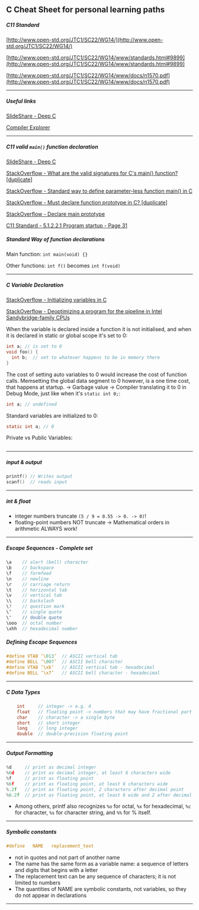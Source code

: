 ## C Cheat Sheet for personal learning paths

##### C11 Standard

[http://www.open-std.org/JTC1/SC22/WG14/](http://www.open-std.org/JTC1/SC22/WG14/)

[http://www.open-std.org/JTC1/SC22/WG14/www/standards.html#9899](http://www.open-std.org/JTC1/SC22/WG14/www/standards.html#9899)

[http://www.open-std.org/JTC1/SC22/WG14/www/docs/n1570.pdf](http://www.open-std.org/JTC1/SC22/WG14/www/docs/n1570.pdf)

***

##### Useful links

[SlideShare - Deep C](http://www.slideshare.net/olvemaudal/deep-c/)

[Compiler Explorer](http://gcc.godbolt.org/#compilers:!((compiler:clang380,options:%27-xc+-std%3Dgnu11+-Wall+-Wextra+-fverbose-asm+-O3+-march%3Dhaswell%27,source:%27%23include+%3Cstdio.h%3E%0A%0Avoid+foo(void)+%7B%0A++int+fahr%3B%0A++float+calc%3B%0A%0A++for+(fahr+%3D+300%3B+fahr+%3E%3D+0%3B+fahr+%3D+fahr+-+20)+%7B%0A++++calc+%3D+(5.0+/+9.0)+*+(fahr+-+32)%3B%0A++++printf(%22%253d+%256.1f%5Cn%22,+fahr,+calc)%3B%0A++%7D%0A%7D%0A%0Aint+main(void)+%7B%0A++foo()%3B%0A++return+0%3B%0A%7D%27)),filterAsm:(commentOnly:!t,directives:!t,labels:!t),version:3)

***

##### C11 valid `main()` function declaration

[SlideShare - Deep C](http://www.slideshare.net/olvemaudal/deep-c)

[StackOverflow - What are the valid signatures for C's main() function? [duplicate]](http://stackoverflow.com/a/2108208/1442219)

[StackOverflow - Standard way to define parameter-less function main() in C](http://stackoverflow.com/a/8022395/1442219)

[StackOverflow - Must declare function prototype in C? [duplicate]](http://stackoverflow.com/a/2575186/1442219)

[StackOverflow - Declare main prototype](http://stackoverflow.com/a/5020691/1442219)

[C11 Standard - 5.1.2.2.1 Program startup - Page 31](http://www.open-std.org/JTC1/SC22/WG14/www/docs/n1570.pdf)

##### Standard Way of function declarations

Main function: `int main(void) {}`

Other functions: `int f()` becomes `int f(void)`

***

##### C Variable Declaration

[StackOverflow - Initializing variables in C](http://stackoverflow.com/a/7975099/1442219)

[StackOverflow - Deoptimizing a program for the pipeline in Intel Sandybridge-family CPUs](http://stackoverflow.com/a/37362225/1442219)

When the variable is declared inside a function it is not initialised, and when it is declared in static or global scope it's set to 0:

```c
int a; // is set to 0
void foo() {
  int b;  // set to whatever happens to be in memory there
}
```

The cost of setting auto variables to 0 would increase the cost of function calls. Memsetting the global data segment to 0 however, is a one time cost, that happens at startup. -> Garbage value -> Compiler translating it to 0 in Debug Mode, just like when it's `static int 0;`:

```c
int a; // undefined
```

Standard variables are initialized to 0:

```c
static int a; // 0
```

Private vs Public Variables:

```c
```

***

##### input & output

```c
printf() // Writes output
scanf()  // reads input
```

***

##### int & float

- integer numbers truncate `(5 / 9 = 0.55 -> 0. -> 0)`!
- floating-point numbers NOT truncate -> Mathematical orders in arithmetic ALWAYS work!

***

##### Escape Sequences - Complete set

```c
\a    // alert (bell) character
\b    // backspace
\f    // formfeed
\n    // newline
\r    // carriage return
\t    // horizontal tab
\v    // vertical tab
\\    // backslash
\?    // question mark
\’    // single quote
\"    // double quote
\ooo  // octal number
\xhh  // hexadecimal number
```

##### Defining Escape Sequences

```c
#define VTAB ’\013’  // ASCII vertical tab
#define BELL ’\007’  // ASCII bell character
#define VTAB ’\xb’   // ASCII vertical tab - hexadecimal
#define BELL ’\x7’   // ASCII bell character - hexadecimal
```

***

##### C Data Types

```c
    int     // integer -> e.g. 4
    float   // floating point -> numbers that may have fractional part e.g. 3.234
    char    // character -> a single byte
    short   // short integer
    long    // long integer
    double  // double-precision floating point
```

***

##### Output Formatting

```c
%d     // print as decimal integer
%6d    // print as decimal integer, at least 6 characters wide
%f     // print as floating point
%6f    // print as floating point, at least 6 characters wide
%.2f   // print as floating point, 2 characters after decimal point
%6.2f  // print as floating point, at least 6 wide and 2 after decimal point
```

- Among others, printf also recognizes `%o` for octal, `%x` for hexadecimal, `%c` for character, `%s` for character string, and `%%` for % itself.

***

##### Symbolic constants

```c
#define   NAME   replacement_text
```

- not in quotes and not part of another name
- The name has the same form as a variable name: a sequence of letters and digits that begins with a letter
- The replacement text can be any sequence of characters; it is not limited to numbers
- The quantities of NAME are symbolic constants, not variables, so they do not appear in declarations

***
